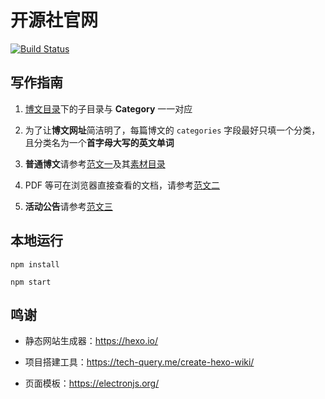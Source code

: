 # 开源社官网

[![Build Status](https://travis-ci.org/kaiyuanshe/kaiyuanshe.svg?branch=hexo)](https://travis-ci.org/kaiyuanshe/kaiyuanshe)

## 写作指南

1.  [博文目录](source/_post/)下的子目录与 **Category** 一一对应

2.  为了让**博文网址**简洁明了，每篇博文的 `categories` 字段最好只填一个分类，且分类名为一个**首字母大写的英文单词**

3.  **普通博文**请参考[范文一][1]及其[素材目录][2]

4.  PDF 等可在浏览器直接查看的文档，请参考[范文二][3]

5.  **活动公告**请参考[范文三][4]

## 本地运行

```Shell
npm install

npm start
```

## 鸣谢

- 静态网站生成器：https://hexo.io/

- 项目搭建工具：https://tech-query.me/create-hexo-wiki/

- 页面模板：https://electronjs.org/

[1]: https://raw.githubusercontent.com/kaiyuanshe/kaiyuanshe/hexo/source/_posts/International/Codeheat-Open-source-competition.md
[2]: https://github.com/kaiyuanshe/kaiyuanshe/tree/hexo/source/_posts/International/Codeheat-Open-source-competition/
[3]: https://raw.githubusercontent.com/kaiyuanshe/kaiyuanshe/hexo/source/_posts/Document/OSI-2015.md
[4]: https://raw.githubusercontent.com/kaiyuanshe/kaiyuanshe/hexo/source/_posts/Document/NodeJS-live-2016-BeiJing.md

